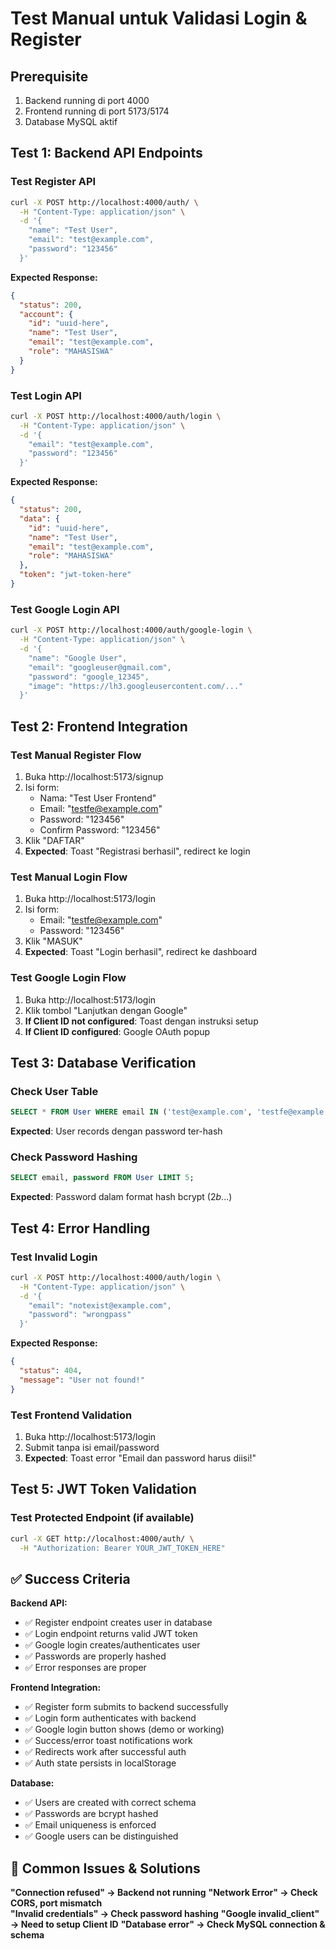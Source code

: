 # Test Manual untuk Validasi Login & Register

## Prerequisite
1. Backend running di port 4000
2. Frontend running di port 5173/5174  
3. Database MySQL aktif

## Test 1: Backend API Endpoints

### Test Register API
```bash
curl -X POST http://localhost:4000/auth/ \
  -H "Content-Type: application/json" \
  -d '{
    "name": "Test User",
    "email": "test@example.com", 
    "password": "123456"
  }'
```

**Expected Response:**
```json
{
  "status": 200,
  "account": {
    "id": "uuid-here",
    "name": "Test User",
    "email": "test@example.com",
    "role": "MAHASISWA"
  }
}
```

### Test Login API
```bash
curl -X POST http://localhost:4000/auth/login \
  -H "Content-Type: application/json" \
  -d '{
    "email": "test@example.com",
    "password": "123456"
  }'
```

**Expected Response:**
```json
{
  "status": 200,
  "data": {
    "id": "uuid-here", 
    "name": "Test User",
    "email": "test@example.com",
    "role": "MAHASISWA"
  },
  "token": "jwt-token-here"
}
```

### Test Google Login API
```bash
curl -X POST http://localhost:4000/auth/google-login \
  -H "Content-Type: application/json" \
  -d '{
    "name": "Google User",
    "email": "googleuser@gmail.com",
    "password": "google_12345",
    "image": "https://lh3.googleusercontent.com/..."
  }'
```

## Test 2: Frontend Integration

### Test Manual Register Flow
1. Buka http://localhost:5173/signup
2. Isi form:
   - Nama: "Test User Frontend"
   - Email: "testfe@example.com"
   - Password: "123456"
   - Confirm Password: "123456"
3. Klik "DAFTAR"
4. **Expected**: Toast "Registrasi berhasil", redirect ke login

### Test Manual Login Flow  
1. Buka http://localhost:5173/login
2. Isi form:
   - Email: "testfe@example.com" 
   - Password: "123456"
3. Klik "MASUK"
4. **Expected**: Toast "Login berhasil", redirect ke dashboard

### Test Google Login Flow
1. Buka http://localhost:5173/login
2. Klik tombol "Lanjutkan dengan Google"
3. **If Client ID not configured**: Toast dengan instruksi setup
4. **If Client ID configured**: Google OAuth popup

## Test 3: Database Verification

### Check User Table
```sql
SELECT * FROM User WHERE email IN ('test@example.com', 'testfe@example.com');
```

**Expected**: User records dengan password ter-hash

### Check Password Hashing
```sql
SELECT email, password FROM User LIMIT 5;
```

**Expected**: Password dalam format hash bcrypt ($2b$...)

## Test 4: Error Handling

### Test Invalid Login
```bash
curl -X POST http://localhost:4000/auth/login \
  -H "Content-Type: application/json" \
  -d '{
    "email": "notexist@example.com",
    "password": "wrongpass"
  }'
```

**Expected Response:**
```json
{
  "status": 404,
  "message": "User not found!"
}
```

### Test Frontend Validation
1. Buka http://localhost:5173/login
2. Submit tanpa isi email/password
3. **Expected**: Toast error "Email dan password harus diisi!"

## Test 5: JWT Token Validation

### Test Protected Endpoint (if available)
```bash
curl -X GET http://localhost:4000/auth/ \
  -H "Authorization: Bearer YOUR_JWT_TOKEN_HERE"
```

## ✅ Success Criteria

**Backend API:**
- ✅ Register endpoint creates user in database
- ✅ Login endpoint returns valid JWT token
- ✅ Google login creates/authenticates user
- ✅ Passwords are properly hashed
- ✅ Error responses are proper

**Frontend Integration:**
- ✅ Register form submits to backend successfully
- ✅ Login form authenticates with backend
- ✅ Google login button shows (demo or working)
- ✅ Success/error toast notifications work
- ✅ Redirects work after successful auth
- ✅ Auth state persists in localStorage

**Database:**
- ✅ Users are created with correct schema
- ✅ Passwords are bcrypt hashed
- ✅ Email uniqueness is enforced
- ✅ Google users can be distinguished

## 🐛 Common Issues & Solutions

**"Connection refused" → Backend not running**
**"Network Error" → Check CORS, port mismatch**  
**"Invalid credentials" → Check password hashing**
**"Google invalid_client" → Need to setup Client ID**
**"Database error" → Check MySQL connection & schema**
